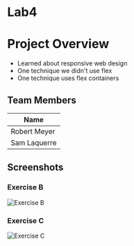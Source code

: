 # Lab4
# Project Overview
* Learned about responsive web design
* One technique we didn't use flex
* One technique uses flex containers
## Team Members
|     Name     |
|--------------|
| Robert Meyer |
| Sam Laquerre |
## Screenshots
### Exercise B
![Exercise B](ExerciseB.gif)

### Exercise C
![Exercise C](Exercisec.gif)